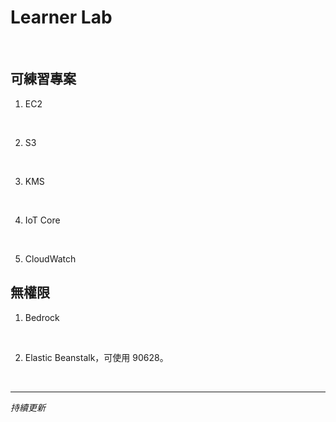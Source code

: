 # Learner Lab

<br>

## 可練習專案

1. EC2

<br>

2. S3

<br>

3. KMS

<br>

4. IoT Core

<br>

5. CloudWatch

## 無權限

1. Bedrock

<br>

2. Elastic Beanstalk，可使用 90628。

<br>

___

_持續更新_